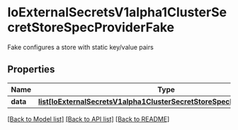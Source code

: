 # IoExternalSecretsV1alpha1ClusterSecretStoreSpecProviderFake

Fake configures a store with static key/value pairs
## Properties
Name | Type | Description | Notes
------------ | ------------- | ------------- | -------------
**data** | [**list[IoExternalSecretsV1alpha1ClusterSecretStoreSpecProviderFakeData]**](IoExternalSecretsV1alpha1ClusterSecretStoreSpecProviderFakeData.md) |  | 

[[Back to Model list]](../README.md#documentation-for-models) [[Back to API list]](../README.md#documentation-for-api-endpoints) [[Back to README]](../README.md)


